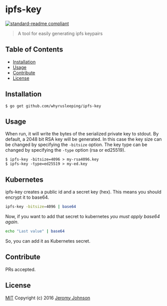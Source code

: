 # ipfs-key

[![standard-readme compliant](https://img.shields.io/badge/readme%20style-standard-brightgreen.svg?style=flat-square)](https://github.com/RichardLitt/standard-readme)

> A tool for easily generating ipfs keypairs

## Table of Contents

- [Installation](#installation)
- [Usage](#usage)
- [Contribute](#contribute)
- [License](#license)

## Installation

```
$ go get github.com/whyrusleeping/ipfs-key
```

## Usage

When run, it will write the bytes of
the serialized private key to stdout. By default, a 2048 bit RSA key will be
generated. In this case the key size can be changed by specifying the `-bitsize`
option. The key type can be changed by specifying the `-type` option (rsa or
ed25519).

```
$ ipfs-key -bitsize=4096 > my-rsa4096.key
$ ipfs-key -type=ed25519 > my-ed.key
```

## Kubernetes
ipfs-key creates a public id and a secret key (hex). This means you should encrypt it to base64.

```bash
ipfs-key -bitsize=4096 | base64
```

Now, if you want to add that secret to kubernetes *you must apply base64 again*.

```bash
echo "Last value" | base64
```

So, you can add it as Kubernetes secret.

## Contribute

PRs accepted.

## License

[MIT](LICENSE) Copyright (c) 2016 [Jeromy Johnson](http://github.com/whyrusleeping)
